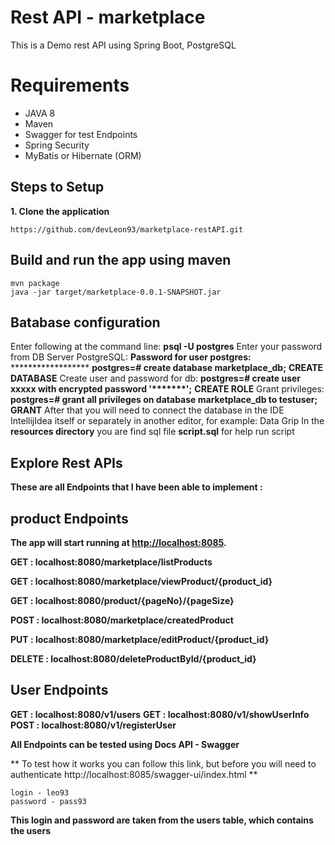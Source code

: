# Rest API - marketplace

This is a Demo rest API using Spring Boot, PostgreSQL


# Requirements

* JAVA 8
* Maven
* Swagger for test Endpoints
* Spring Security
* MyBatis or Hibernate (ORM)


## Steps to Setup

**1. Clone the application**
```
https://github.com/devLeon93/marketplace-restAPI.git
```

## **Build and run the app using maven**
```
mvn package
java -jar target/marketplace-0.0.1-SNAPSHOT.jar
```

## Вatabase configuration
Enter following at the command line:
**psql -U postgres**
Enter your password from DB Server PostgreSQL:
**Password for user postgres:** ******************
**postgres=#  create database marketplace_db;**
**CREATE DATABASE**
Create user and password for db:
**postgres=# create user xxxxx  with encrypted password '*******';**
**CREATE ROLE**
Grant privileges:
**postgres=# grant all privileges on database marketplace_db to testuser;**
**GRANT**
After that you will need to connect the database in the IDE IntellijIdea itself or separately in another editor, for example: Data Grip
In the **resources directory** you are find sql file  **script.sql** for help run script


##   Explore Rest APIs

**These are all Endpoints that I have been able to implement :**

## product Endpoints

**The app will start running at [http://localhost:8085](http://localhost:8085/).**

**GET :    localhost:8080/marketplace/listProducts**

**GET :    localhost:8080/marketplace/viewProduct/{product_id}**

**GET : localhost:8080/product/{pageNo}/{pageSize}**

**POST : localhost:8080/marketplace/createdProduct**

**PUT :   localhost:8080/marketplace/editProduct/{product_id}**

**DELETE : localhost:8080/deleteProductById/{product_id}**

## User Endpoints

**GET :  localhost:8080/v1/users**
**GET :  localhost:8080/v1/showUserInfo**
**POST :  localhost:8080/v1/registerUser**

**All Endpoints can be tested using Docs API - Swagger**

** To test how it works you can follow this link, but before you will need to authenticate
http://localhost:8085/swagger-ui/index.html 
**

```
login - leo93
password - pass93
```

**This login and password are taken from the users table, which contains the users**
